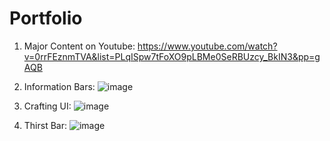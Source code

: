 # Portfolio

1. Major Content on Youtube: https://www.youtube.com/watch?v=0rrFEznmTVA&list=PLqISpw7tFoXO9pLBMe0SeRBUzcy_BkIN3&pp=gAQB

2. Information Bars: ![image](https://github.com/user-attachments/assets/02948513-6736-4d72-8eb7-cfe21c52d817)

3. Crafting UI: ![image](https://github.com/user-attachments/assets/1e1b7052-e297-46bb-8287-1c512aac7a42)

4. Thirst Bar:
![image](https://github.com/user-attachments/assets/56642fd1-2155-4ab6-b39b-d6db6fccd112)
